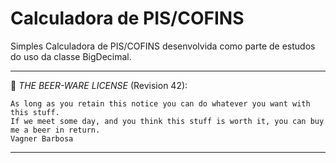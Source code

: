 # Calculadora de PIS/COFINS

Simples Calculadora de PIS/COFINS desenvolvida como parte de estudos do uso da classe BigDecimal.

----------------------------------------------------------------------------

:beers: *THE BEER-WARE LICENSE* (Revision 42): 

	As long as you retain this notice you can do whatever you want with this stuff.	
	If we meet some day, and you think this stuff is worth it, you can buy me a beer in return.
	Vagner Barbosa 
 ----------------------------------------------------------------------------
